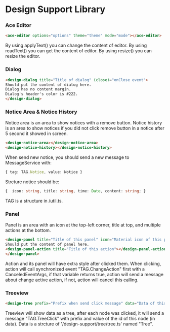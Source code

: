 # Design Support Library

### Ace Editor

```html
<ace-editor options="options" theme="theme" mode="mode"></ace-editor>
```

By using applyText() you can change the content of editor.
By using readText() you can get the content of editor.
By using resize() you can resize the editor.

### Dialog

```html
<design-dialog title="Title of dialog" (close)="onClose event">
Should put the content of dialog here.
Dialog has no content margin.
Dialog's header's color is #222.
</design-dialog>
```

### Notice Area & Notice History

Notice area is an area to show notices with a remove button. Notice history is an area to show notices if you did not click remove button in a notice after 5 second it showed in screen.

```html
<design-notice-area></design-notice-area>
<design-notice-history></design-notice-history>
```

When send new notice, you should send a new message to MessageService with:
```typescript
{ tag: TAG.Notice, value: Notice }
```
Strcture notice should be:
```typescript
{  icon: string, title: string, time: Date, content: string; }
```
TAG is a structure in /util.ts.

### Panel

Panel is an area with an icon at the top-left corner, title at top, and multiple actions at the bottom.

```html
<design-panel title="Title of this panel" icon="Material icon of this panel">
Should put the content of panel here.
<design-panel-action title="Title of this action"></design-panel-action>
</design-panel>
```

Action and its panel will have extra style after clicked them. When clicking, action will call synchronized event "TAG.ChangeAction" first with a CanceledEventArgs, if that variable returns true, action will send a message about change active action, if not, action will cancel this calling.

### Treeview

```html
<design-tree prefix="Prefix when send click message" data="Data of this tree" hideTitle="Should hide title of this tree node"></design-tree>
```

Treeview will show data as a tree, after each node was clicked, it will send a message "TAG.TreeClick" with prefix and value of the id of this node (in data). Data is a strcture of '/design-support/tree/tree.ts' named "Tree".